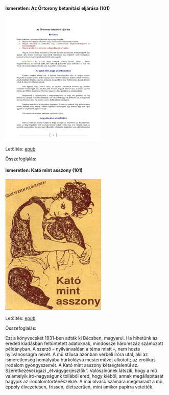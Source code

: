 #### <a name="id_156">Ismeretlen: Az Őrtorony betanítási eljárása (101)</a>
<img src="https://github.com/BercziSandor/calibre_lib/raw/main/Ismeretlen/Az%20Ortorony%20betanitasi%20eljarasa%20%28156%29/cover.jpg" alt="cover" width="300"/>

Letöltés: [epub](https://github.com/BercziSandor/calibre_lib/raw/main/Ismeretlen/Az%20Ortorony%20betanitasi%20eljarasa%20%28156%29/Az%20Ortorony%20betanitasi%20eljarasa%20-%20Ismeretlen.epub)

Összefoglalás:


#### <a name="id_472">Ismeretlen: Kató mint asszony (101)</a>
<img src="https://github.com/BercziSandor/calibre_lib/raw/main/Ismeretlen/Kato%20mint%20asszony%20%28472%29/cover.jpg" alt="cover" width="300"/>

Letöltés: [epub](https://github.com/BercziSandor/calibre_lib/raw/main/Ismeretlen/Kato%20mint%20asszony%20%28472%29/Kato%20mint%20asszony%20-%20Ismeretlen.epub)

Összefoglalás:
<p>Ezt a könyvecskét 1931-ben adták ki Bécsben, magyarul. Ha hihetünk az eredeti kiadásban feltüntetett adatoknak, mindössze háromszáz számozott példányban. A szerző – nyilvánvalóan a téma miatt –, nem hozta nyilvánosságra nevét. A mű stílusa azonban vérbeli íróra utal, aki az ismeretlenség homályába burkolózva mesterművet alkotott; az erotikus irodalom gyöngyszemét. A Kató mint asszony kétségtelenül az. Szeretkezései igazi „étvágygerjesztők”. Valószínűnek látszik, hogy a mű valamelyik író-nagyságunk tollából ered, hogy kiéből, annak megállapítását hagyjuk az irodalomtörténészekre. A mai olvasó számára megmaradt a mű, éppoly élvezetesen, frissen, életszerűen, mint amikor papírra vetették. </p>


